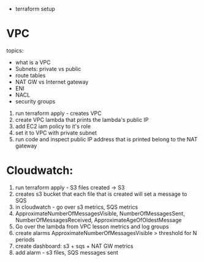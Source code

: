 - terraform setup

# VPC
topics:
* what is a VPC
* Subnets: private vs public
* route tables
* NAT GW vs Internet gateway
* ENI
* NACL
* security groups

1. run terraform apply - creates VPC 
2. create VPC lambda that prints the lambda's public IP
3. add EC2 iam policy to it's role
4. set it to VPC with private subnet 
5. run code and inspect public IP address that is printed belong to the NAT gateway

# Cloudwatch:
1. run terraform apply - S3 files created -> S3 
2. creates s3 bucket that each file that is created will set a message to SQS 
3. in cloudwatch - go over s3 metrics, SQS metrics 
4. ApproximateNumberOfMessagesVisible, NumberOfMessagesSent, NumberOfMessagesReceived, ApproximateAgeOfOldestMessage
5. Go over the lambda from VPC lesson metrics and log groups
6. create alarms ApproximateNumberOfMessagesVisible > threshold for N periods
7. create dashboard: s3 + sqs + NAT GW metrics
8. add alarm - s3 files, SQS messages sent
